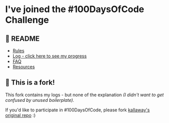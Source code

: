 # I've joined the #100DaysOfCode Challenge

## 📖 README

- [Rules](https://github.com/kallaway/100-days-of-code/blob/master/rules.md)
- [Log - click here to see my progress](log.md)
- [FAQ](https://github.com/kallaway/100-days-of-code/blob/master/FAQ.md)
- [Resources](https://github.com/kallaway/100-days-of-code/blob/master/resources.md)

## 🍴 This is a fork!

This fork contains my logs - but none of the explanation _(I didn't want to get confused by unused boilerplate)._

If you'd like to participate in #100DaysOfCode, please fork [kallaway's original repo](https://github.com/kallaway/100-days-of-code/) :)
